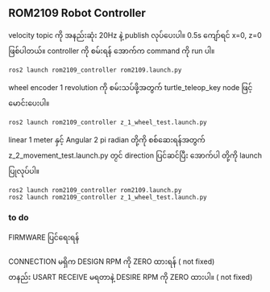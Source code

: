 ## ROM2109 Robot Controller
velocity topic ကို အနည်းဆုံး 20Hz နဲ့ publish လုပ်ပေးပါ။ 0.5s ကျော်ရင် x=0, z=0 ဖြစ်ပါတယ်။ controller ကို စမ်းရန် အောက်က command ကို run ပါ။ 
```
ros2 launch rom2109_controller rom2109.launch.py
```
wheel encoder 1 revolution ကို  စမ်းသပ်ဖို့အတွက် turtle_teleop_key node ဖြင့် မောင်းပေးပါ။
```
ros2 launch rom2109_controller z_1_wheel_test.launch.py
```
linear 1 meter နှင့် Angular 2 pi radian တို့ကို စစ်ဆေးရန်အတွက်  z_2_movement_test.launch.py တ္ငင် direction ပြင်ဆင်ပြီး အောက်ပါ တို့ကို launch  ပြုလုပ်ပါ။
```
ros2 launch rom2109_controller rom2109.launch.py
ros2 launch rom2109_controller z_1_wheel_test.launch.py
```


### to do
FIRMWARE ပြင်ရေးရန်<br>
<br>CONNECTION မရှိက DESIGN RPM ကို ZERO ထားရန်              ( not fixed)
<br>တနည်း USART RECEIVE မရတာနဲ့ DESIRE RPM ကို ZERO ထားပါ။    ( not fixed)